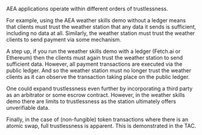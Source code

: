 AEA applications operate within different orders of trustlessness.

For example, using the AEA weather skills demo without a ledger means that clients must trust the weather station that any data it sends is sufficient, including no data at all. Similarly, the weather station must trust the weather clients to send payment via some mechanism.

A step up, if you run the weather skills demo with a ledger (Fetch.ai or Ethereum) then the clients must again trust the weather station to send sufficient data. However, all payment transactions are executed via the public ledger. And so the weather station must no longer trust the weather clients as it can observe the transaction taking place on the public ledger.

One could expand trustlessness even further by incorporating a third party as an arbitrator or some escrow contract. However, in the weather skills demo there are limits to trustlessness as the station ultimately offers unverifiable data.

Finally, in the case of (non-fungible) token transactions where there is an atomic swap, full trustlessness is apparent. This is demonstrated in the TAC.